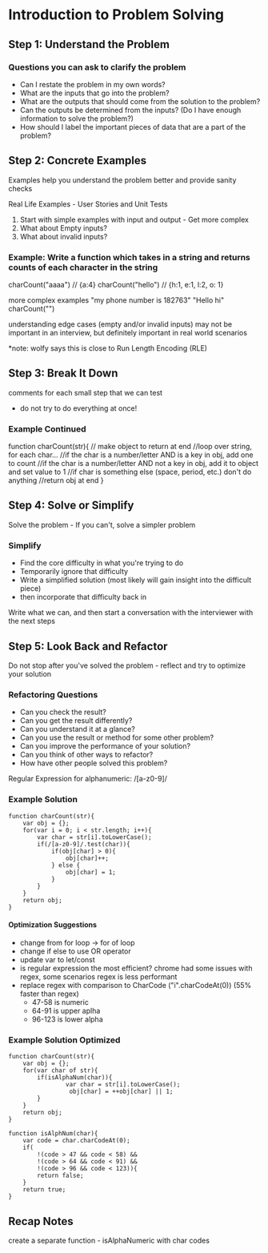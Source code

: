 # Introduction to Problem Solving

## Step 1: Understand the Problem
### Questions you can ask to clarify the problem
- Can I restate the problem in my own words?
- What are the inputs that go into the problem?
- What are the outputs that should come from the solution to the problem?
- Can the outputs be determined from the inputs? (Do I have enough information to solve the problem?)
- How should I label the important pieces of data that are a part of the problem?

## Step 2: Concrete Examples
Examples help you understand the problem better and provide sanity checks

Real Life Examples - User Stories and Unit Tests

1. Start with simple examples with input and output - Get more complex
2. What about Empty inputs?
3. What about invalid inputs?

### Example: Write a function which takes in a string and returns counts of each character in the string
charCount("aaaa") // {a:4}
charCount("hello") // {h:1, e:1, l:2, o: 1}

more complex examples
"my phone number is 182763"
"Hello hi"
charCount("")

understanding edge cases (empty and/or invalid inputs) may not be important in an interview, but definitely important in real world scenarios

*note: wolfy says this is close to Run Length Encoding (RLE)

## Step 3: Break It Down
comments for each small step that we can test
- do not try to do everything at once!

### Example Continued
function charCount(str){
    // make object to return at end
    //loop over string, for each char...
        //if the char is a number/letter AND is a key in obj, add one to count
        //if the char is a number/letter AND not a key in obj, add it to object and set value to 1
        //if char is something else (space, period, etc.) don't do anything
    //return obj at end
}

## Step 4: Solve or Simplify
Solve the problem - If you can't, solve a simpler problem

### Simplify
- Find the core difficulty in what you're trying to do
- Temporarily ignore that difficulty
- Write a simplified solution (most likely will gain insight into the difficult piece)
- then incorporate that difficulty back in

Write what we can, and then start a conversation with the interviewer with the next steps

## Step 5: Look Back and Refactor
Do not stop after you've solved the problem - reflect and try to optimize your solution

### Refactoring Questions
- Can you check the result?
- Can you get the result differently?
- Can you understand it at a glance? 
- Can you use the result or method for some other problem?
- Can you improve the performance of your solution?
- Can you think of other ways to refactor?
- How have other people solved this problem?

Regular Expression for alphanumeric: /[a-z0-9]/


### Example Solution

~~~
function charCount(str){
    var obj = {};
    for(var i = 0; i < str.length; i++){
        var char = str[i].toLowerCase();
        if(/[a-z0-9]/.test(char)){
            if(obj[char] > 0){
                obj[char]++;
            } else {
                obj[char] = 1;
            }
        }
    }
    return obj;
}
~~~

#### Optimization Suggestions
- change from for loop -> for of loop
- change if else to use OR operator
- update var to let/const
- is regular expression the most efficient? chrome had some issues with regex, some scenarios regex is less performant
- replace regex with comparison to CharCode ("i".charCodeAt(0)) (55% faster than regex)
    - 47-58 is numeric
    - 64-91 is upper aplha
    - 96-123 is lower alpha

### Example Solution Optimized

~~~
function charCount(str){
    var obj = {};
    for(var char of str){
        if(isAlphaNum(char)){
                var char = str[i].toLowerCase();
                 obj[char] = ++obj[char] || 1;
        }
    }
    return obj;
}

function isAlphNum(char){
    var code = char.charCodeAt(0);
    if(
        !(code > 47 && code < 58) &&
        !(code > 64 && code < 91) &&
        !(code > 96 && code < 123)){
        return false;
    }
    return true;
}
~~~

## Recap Notes

create a separate function - isAlphaNumeric with char codes